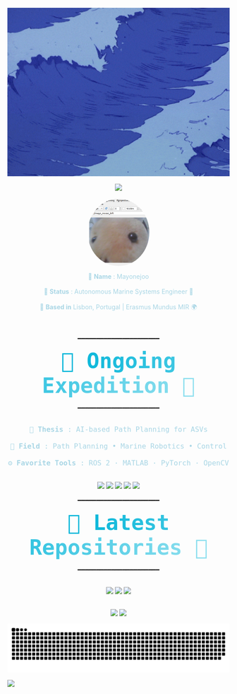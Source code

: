 <!-- 🌊 파도 배경 GIF -->
<p align="center">
  <img src="https://raw.githubusercontent.com/S1194789/S1194789/main/waves.gif" 
       width="600" 
       alt="ocean waves" />
</p>



  <!-- 💫 타이핑 애니메이션 -->
<!-- ⌨️ 감성+전공 오션 타이핑 (40자 내외 균일 버전) --> 
<p align="center"> <img src="https://readme-typing-svg.herokuapp.com?font=Fira+Code&pause=1200&color=00B4D8&width=550&size=20&lines=Welcome+aboard+mayonez’s+deep+blue+GitHub+🌊;Where+the+ocean+meets+autonomous+dreams+💙;Tides+whisper+softly+to+curious+machines+🤖;Mapping+quiet+oceans+with+lines+of+logic+🌊;Little+codes+drift+like+shells+on+the+sea+🐚;Calm+control+beneath+a+restless+surface+💫;From+Lisbon’s+coast+to+silent+underwater+paths+🌊;Between+data+and+waves,+balance+feels+alive+⚓;Each+ripple+holds+a+pattern,+a+gentle+rhythm+💙;Sailing+forward+with+AI,+wind,+and+wonder+🌬️" /> </p>

  <!-- 🐹 프로필 이미지 -->
  <p align="center">
    <img src="https://raw.githubusercontent.com/S1194789/S1194789/main/%EB%8B%A4%EB%9E%8C%EC%A5%90%EC%82%AC%EC%A7%84.png"
         width="140"
         style="border-radius:50%; margin: 15px auto; display:block;"
         alt="mayonez profile"/>
  </p>

  <!-- 📘 간단 소개 -->
  <div align="center" style="color:#A9D6E5;">
    🐹 <b>Name</b> : Mayonejoo <br><br>
    🪸 <b>Status</b> : Autonomous Marine Systems Engineer 🌊 <br><br>
    📍 <b>Based in</b> Lisbon, Portugal | Erasmus Mundus MIR 🌍 <br><br>
  </div>

  <!-- 💡 Current Focus -->

<br>
<p align="center">━━━━━━━━━━━━━━━━━━━━━━</p>

<p align="center">
  <span style="background: linear-gradient(90deg, #00B4D8, #48CAE4, #90E0EF);
               -webkit-background-clip: text;
               -webkit-text-fill-color: transparent;
               font-size:48px;
               font-family:'Fira Code', monospace;
               font-weight:bold;">
    🌌 Ongoing Expedition 🌌
  </span>
</p>

<p align="center">━━━━━━━━━━━━━━━━━━━━━━</p>
<br>


<!-- 중앙 정렬된 내용 -->
<div align="center" style="color:#A9D6E5; font-size:16px; font-family:'Fira Code', monospace;">
  🧠 <b>Thesis</b> : AI-based Path Planning for ASVs <br><br>
  🤖 <b>Field</b> : Path Planning • Marine Robotics • Control <br><br>
  ⚙️ <b>Favorite Tools</b> : ROS 2 · MATLAB · PyTorch · OpenCV <br><br>
</div>


  <!-- ⚙️ Tech Stack -->
  <p align="center">
    <img src="https://img.shields.io/badge/Python-003366?style=for-the-badge&logo=python&logoColor=white"/>
    <img src="https://img.shields.io/badge/ROS2-0077B6?style=for-the-badge&logo=ros&logoColor=white"/>
    <img src="https://img.shields.io/badge/MATLAB-005F73?style=for-the-badge&logo=mathworks&logoColor=white"/>
    <img src="https://img.shields.io/badge/C++-0A9396?style=for-the-badge&logo=cplusplus&logoColor=white"/>
    <img src="https://img.shields.io/badge/Linux-001F3F?style=for-the-badge&logo=linux&logoColor=white"/>
  </p>

<p align="center">━━━━━━━━━━━━━━━━━━━━━━</p>

<p align="center">
  <span style="background: linear-gradient(90deg, #00B4D8, #48CAE4, #90E0EF);
               -webkit-background-clip: text;
               -webkit-text-fill-color: transparent;
               font-size:48px;
               font-family:'Fira Code', monospace;
               font-weight:bold;">
    🌊 Latest Repositories 🌊
  </span>
</p>

<p align="center">━━━━━━━━━━━━━━━━━━━━━━</p>
<br>

<!-- 첫 번째 줄 (3개) -->
<div align="center">
  <img src="https://github-readme-stats.vercel.app/api/pin/?username=S1194789&repo=AI-Project-2---BEATs-on-BEANs&theme=blue_navy" />
  <img src="https://github-readme-stats.vercel.app/api/pin/?username=S1194789&repo=Ros2_Turtlebot_Project&theme=blue_navy" />
  <img src="https://github-readme-stats.vercel.app/api/pin/?username=S1194789&repo=Visual-Servoing-with-BlueROV&theme=blue_navy" />
</div>

<br>


  <!-- 📊 GitHub Stats -->
  <p align="center">
    <img src="https://github-readme-stats.vercel.app/api?username=S1194789&show_icons=true&theme=blue_navy&hide_border=true&title_color=00B4D8&icon_color=00B4D8" height="150"/>
    <img src="https://github-readme-streak-stats.herokuapp.com?user=S1194789&theme=blue-navy&hide_border=true&background=0D1117&fire=00B4D8&ring=00B4D8&currStreakLabel=00B4D8" height="150"/>
  </p>

  <!-- 🐍 Snake Contribution Graph -->
  <p align="center">
    <img src="https://raw.githubusercontent.com/Platane/snk/output/github-contribution-grid-snake-dark.svg" width="700" alt="snake animation"/>
  </p>

  <!-- 🌊 하단 파도 -->
  <img src="https://capsule-render.vercel.app/api?type=waving&color=0077B6&height=100&section=footer" />
</div>
